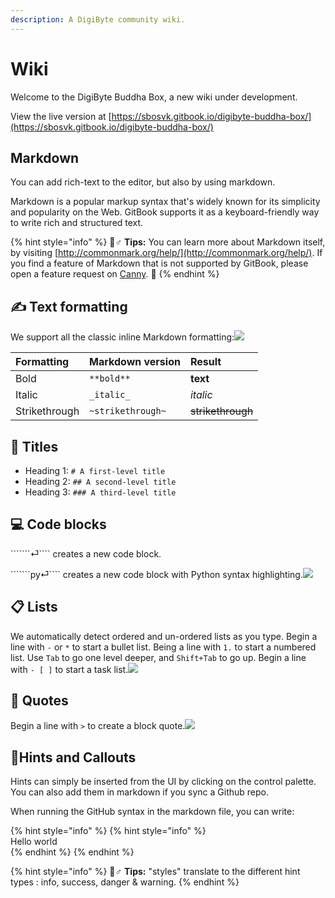 ```yaml
---
description: A DigiByte community wiki.
---
```


# Wiki

Welcome to the DigiByte Buddha Box, a new wiki under development.  
  
View the live version at [https://sbosvk.gitbook.io/digibyte-buddha-box/](https://sbosvk.gitbook.io/digibyte-buddha-box/)



## Markdown

You can add rich-text to the editor, but also by using markdown.

Markdown is a popular markup syntax that's widely known for its simplicity and popularity on the Web. GitBook supports it as a keyboard-friendly way to write rich and structured text.

{% hint style="info" %}
🧙♂ **Tips:** You can learn more about Markdown itself, by visiting [http://commonmark.org/help/](http://commonmark.org/help/). If you find a feature of Markdown that is not supported by GitBook, please open a feature request on [Canny](https://gitbook.canny.io/). 👋
{% endhint %}

## ​✍ Text formatting <a id="text-formatting"></a>

We support all the classic inline Markdown formatting:![](https://gblobscdn.gitbook.com/assets%2Fgitbook%2F-LLFdOg_bHdztKQ8lRdc%2F-LLFdfwYQacaWHsT5Mlz%2Fexample-md-bold.gif?alt=media&token=c1be5d04-4172-4ab4-af6d-b9c94ae836d3)

| Formatting | Markdown version | Result |
| :--- | :--- | :--- |
| Bold | `**bold**` | **text** |
| Italic | `_italic_` | _italic_ |
| Strikethrough | `~strikethrough~` | ~~strikethrough~~ |

## ​📌 Titles <a id="titles"></a>

* Heading 1: `# A first-level title`
* Heading 2: `## A second-level title`
* Heading 3: `### A third-level title`

## ​💻 Code blocks <a id="code-blocks"></a>

```````⏎```` creates a new code block.

```````py⏎```` creates a new code block with Python syntax highlighting.![](https://gblobscdn.gitbook.com/assets%2Fgitbook%2F-Lt0A_MiIQGvZ67V-2HH%2F-Lt0AxBHlxy1BWR4S-U1%2Fassets_-LjqEs59tx3tzs90Rqcl_-LrKab8f1ce9DY69qvb6_-LrKbR08oxOyFC0z-0Pv_markdown-code-block.gif?alt=media&token=19ec0590-2722-4a10-9e82-925d3c0e4d85)

## ​📋 Lists <a id="lists"></a>

We automatically detect ordered and un-ordered lists as you type. Begin a line with `-` or `*` to start a bullet list. Being a line with `1.` to start a numbered list. Use `Tab` to go one level deeper, and `Shift+Tab` to go up. Begin a line with `- [ ]` to start a task list.![](https://gblobscdn.gitbook.com/assets%2Fgitbook%2F-Lt0A_MiIQGvZ67V-2HH%2F-Lt0B7mtWGwdin-vpX9R%2Fassets_-LjqEs59tx3tzs90Rqcl_-LrLS_F3aeIGYtRognS5_-LrLSeYGuk6H0EydTGVK_lists.gif?alt=media&token=725e62ca-6dd1-45f2-ba3f-2898da94c52e)

## ​🎤 Quotes <a id="quotes"></a>

Begin a line with `>` to create a block quote.![](https://gblobscdn.gitbook.com/assets%2Fgitbook%2F-Lt0A_MiIQGvZ67V-2HH%2F-Lt0BEtwI_g1CRruk8Ku%2Fassets_-LjqEs59tx3tzs90Rqcl_-LrLS_F3aeIGYtRognS5_-LrLTWLIBRdzCMZI_9FA_quote.gif?alt=media&token=60d0d1ec-60f0-47b6-90c7-b4fb9958322e)

## ​🚦Hints and Callouts <a id="hints-and-callouts"></a>

Hints can simply be inserted from the UI by clicking on the control palette. You can also add them in markdown if you sync a Github repo.

When running the GitHub syntax in the markdown file, you can write:

{% hint style="info" %}
{% hint style="info" %}  
Hello world   
{% endhint %}
{% endhint %}

{% hint style="info" %}
🧙♂ **Tips:** "styles" translate to the different hint types : info, success, danger & warning.
{% endhint %}



